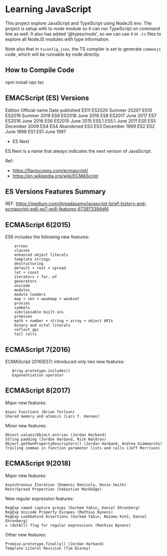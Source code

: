 # Learning JavaScript

This project explore JavaScript and TypeScript using NodeJS env. The project is
setup with ts-node module so it can run TypeScript on command line as well. 
It also has added '@types/node', so we can use it in `.ts` files to explore all 
NodeJS modules with type information. 

Note also that in `tsconfig.json`, the TS compiler is set to generate `commonjs` 
code, which will be runnable by node directly.

## How to Compile Code

  npm install
  npx tsc

## EMACScript (ES) Versions

Edition 	Official name 	Date published
ES11 	    ES2020 	        Summer 2020?
ES10 	    ES2019 	        Summer 2019
ES9 	    ES2018 	        June 2018
ES8 	    ES2017 	        June 2017
ES7 	    ES2016 	        June 2016
ES6 	    ES2015 	        June 2015
ES5.1 	    ES5.1 	        June 2011
ES5 	    ES5 	        December 2009
ES4 	    ES4 	        Abandoned
ES3 	    ES3 	        December 1999
ES2 	    ES2 	        June 1998
ES1 	    ES1 	        June 1997

* ES Next
  
ES.Next is a name that always indicates the next version of JavaScript.

Ref: 
- https://flaviocopes.com/ecmascript/
- https://en.wikipedia.org/wiki/ECMAScript

## ES Versions Features Summary

REF: https://medium.com/@madasamy/javascript-brief-history-and-ecmascript-es6-es7-es8-features-673973394df4

## ECMAScript 6(2015)

ES6 includes the following new features:
    
        arrows
        classes
        enhanced object literals
        template strings
        destructuring
        default + rest + spread
        let + const
        iterators + for..of
        generators
        unicode
        modules
        module loaders
        map + set + weakmap + weakset
        proxies
        symbols
        subclassable built-ins
        promises
        math + number + string + array + object APIs
        binary and octal literals
        reflect api
        tail calls

## ECMAScript 7(2016)

ECMAScript 2016(ES7) introduced only two new features:
   
       Array.prototype.includes()
       Exponentiation operator

## ECMAScript 8(2017)

Major new features:

    Async Functions (Brian Terlson)
    Shared memory and atomics (Lars T. Hansen)

Minor new features:

    Object.values/Object.entries (Jordan Harband)
    String padding (Jordan Harband, Rick Waldron)
    Object.getOwnPropertyDescriptors() (Jordan Harband, Andrea Giammarchi)
    Trailing commas in function parameter lists and calls (Jeff Morrison)

## ECMAScript 9(2018)

Major new features:

    Asynchronous Iteration (Domenic Denicola, Kevin Smith)
    Rest/Spread Properties (Sebastian Markbåge)

New regular expression features:

    RegExp named capture groups (Gorkem Yakin, Daniel Ehrenberg)
    RegExp Unicode Property Escapes (Mathias Bynens)
    RegExp Lookbehind Assertions (Gorkem Yakin, Nozomu Katō, Daniel Ehrenberg)
    s (dotAll) flag for regular expressions (Mathias Bynens)
    
Other new features:

    Promise.prototype.finally() (Jordan Harband)
    Template Literal Revision (Tim Disney)
